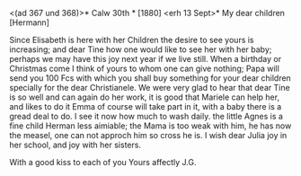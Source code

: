<(ad 367 und 368)>* Calw 30th <August>* [1880]
 <erh 13 Sept>*
My dear children [Hermann]

Since Elisabeth is here with her Children the desire to see yours is increasing; and dear Tine how one would like to see her with her baby; perhaps we may have this joy next year if we live still. When a birthday or Christmas come I think of yours to whom one can give nothing; Papa will send you 100 Fcs with which you shall buy something for your dear children specially for the dear Christianele. We were very glad to hear that dear Tine is so well and can again do her work, it is good that Mariele can help her, and likes to do it Emma of course will take part in it, with a baby there is a gread deal to do. I see it now how much to wash daily. the little Agnes is a fine child Herman less aimiable; the Mama is too weak with him, he has now the measel, one can not approch him so cross he is. I wish dear Julia joy in her school, and joy with her sisters.

 With a good kiss to each of you
 Yours affectly J.G.
